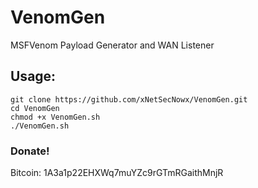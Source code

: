 # VenomGen

MSFVenom Payload Generator and WAN Listener


## Usage:
```
git clone https://github.com/xNetSecNowx/VenomGen.git
cd VenomGen
chmod +x VenomGen.sh
./VenomGen.sh
```
### Donate! 
Bitcoin: 1A3a1p22EHXWq7muYZc9rGTmRGaithMnjR
